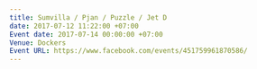 ```yaml
---
title: Sumvilla / Pjan / Puzzle / Jet D
date: 2017-07-12 11:22:00 +07:00
Event date: 2017-07-14 00:00:00 +07:00
Venue: Dockers
Event URL: https://www.facebook.com/events/451759961870586/
---
```


